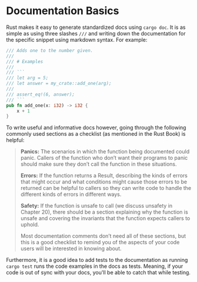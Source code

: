 # Documentation Basics

Rust makes it easy to generate standardized docs using `cargo doc`. It is as simple as using three slashes `///` and writing down the documentation for the specific snippet using markdown syntax. For example:

```rust
/// Adds one to the number given.
///
/// # Examples
///
/// ```
/// let arg = 5;
/// let answer = my_crate::add_one(arg);
///
/// assert_eq!(6, answer);
/// ```
pub fn add_one(x: i32) -> i32 {
    x + 1
}
```

To write useful and informative docs however, going through the following commonly used sections as a checklist (as mentioned in the Rust Book) is helpful:

> **Panics:** The scenarios in which the function being documented could panic. Callers of the function who don’t want their programs to panic should make sure they don’t call the function in these situations.
> 
> **Errors:** If the function returns a Result, describing the kinds of errors that might occur and what conditions might cause those errors to be returned can be helpful to callers so they can write code to handle the different kinds of errors in different ways.
> 
> **Safety:** If the function is unsafe to call (we discuss unsafety in Chapter 20), there should be a section explaining why the function is unsafe and covering the invariants that the function expects callers to uphold.
> 
> Most documentation comments don’t need all of these sections, but this is a good checklist to remind you of the aspects of your code users will be interested in knowing about.

Furthermore, it is a good idea to add tests to the documentation as running `cargo test` runs the code examples in the docs as tests. Meaning, if your code is out of sync with your docs, you'll be able to catch that while testing.
